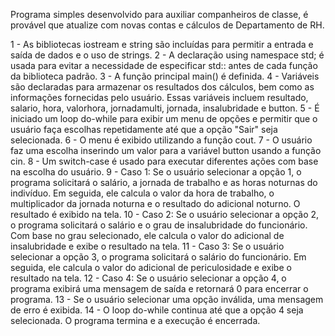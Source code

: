 Programa simples desenvolvido para auxiliar companheiros de classe, é provável que atualize com novas contas e cálculos de Departamento de RH.

1 - As bibliotecas iostream e string são incluídas para permitir a entrada e saída de dados e o uso de strings.
2 - A declaração using namespace std; é usada para evitar a necessidade de especificar std:: antes de cada função da biblioteca padrão.
3 - A função principal main() é definida.
4 - Variáveis são declaradas para armazenar os resultados dos cálculos, bem como as informações fornecidas pelo usuário. Essas variáveis incluem resultado, salario, hora, valorhora, jornadamulti, jornada, insalubridade e button.
5 - É iniciado um loop do-while para exibir um menu de opções e permitir que o usuário faça escolhas repetidamente até que a opção "Sair" seja selecionada.
6 - O menu é exibido utilizando a função cout.
7 - O usuário faz uma escolha inserindo um valor para a variável button usando a função cin.
8 - Um switch-case é usado para executar diferentes ações com base na escolha do usuário.
9 - Caso 1: Se o usuário selecionar a opção 1, o programa solicitará o salário, a jornada de trabalho e as horas noturnas do indivíduo. Em seguida, ele calcula o valor da hora de trabalho, o multiplicador da jornada noturna e o resultado do adicional noturno. O resultado é exibido na tela.
10 - Caso 2: Se o usuário selecionar a opção 2, o programa solicitará o salário e o grau de insalubridade do funcionário. Com base no grau selecionado, ele calcula o valor do adicional de insalubridade e exibe o resultado na tela.
11 - Caso 3: Se o usuário selecionar a opção 3, o programa solicitará o salário do funcionário. Em seguida, ele calcula o valor do adicional de periculosidade e exibe o resultado na tela.
12 - Caso 4: Se o usuário selecionar a opção 4, o programa exibirá uma mensagem de saída e retornará 0 para encerrar o programa.
13 - Se o usuário selecionar uma opção inválida, uma mensagem de erro é exibida.
14 - O loop do-while continua até que a opção 4 seja selecionada.
O programa termina e a execução é encerrada.
